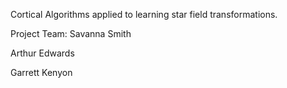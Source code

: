 Cortical Algorithms applied to learning star field transformations.

Project Team:
Savanna Smith

Arthur Edwards

Garrett Kenyon

